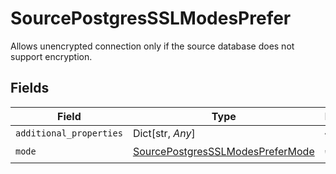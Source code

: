 # SourcePostgresSSLModesPrefer

Allows unencrypted connection only if the source database does not support encryption.


## Fields

| Field                                                                                       | Type                                                                                        | Required                                                                                    | Description                                                                                 |
| ------------------------------------------------------------------------------------------- | ------------------------------------------------------------------------------------------- | ------------------------------------------------------------------------------------------- | ------------------------------------------------------------------------------------------- |
| `additional_properties`                                                                     | Dict[str, *Any*]                                                                            | :heavy_minus_sign:                                                                          | N/A                                                                                         |
| `mode`                                                                                      | [SourcePostgresSSLModesPreferMode](../../models/shared/sourcepostgressslmodesprefermode.md) | :heavy_check_mark:                                                                          | N/A                                                                                         |